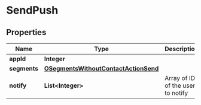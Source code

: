 

# SendPush

## Properties

Name | Type | Description | Notes
------------ | ------------- | ------------- | -------------
**appId** | **Integer** |  | 
**segments** | [**OSegmentsWithoutContactActionSend**](OSegmentsWithoutContactActionSend.md) |  | 
**notify** | **List&lt;Integer&gt;** | Array of IDs of the users to notify |  [optional]



